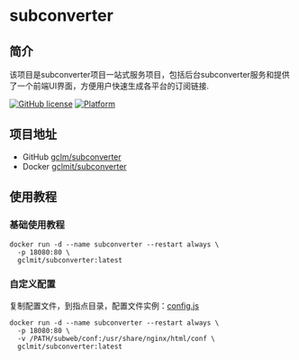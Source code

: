 # subconverter

## 简介
该项目是subconverter项目一站式服务项目，包括后台subconverter服务和提供了一个前端UI界面，方便用户快速生成各平台的订阅链接.

[![GitHub license](https://img.shields.io/github/license/gclm/subconverter?style=plastic)](https://github.com/gclm/nas-tools/blob/master/LICENSE.md)
[![Platform](https://img.shields.io/badge/platform-amd64/arm64-pink?style=plastic)](https://hub.docker.com/r/gclm/subconverter)

## 项目地址
- GitHub [gclm/subconverter](https://github.com/gclm/subconverter)  
- Docker [gclmit/subconverter](https://hub.docker.com/r/gclmit/subconverter)

## 使用教程

### 基础使用教程
```shell
docker run -d --name subconverter --restart always \
  -p 18080:80 \
  gclmit/subconverter:latest
```

### 自定义配置
 复制配置文件，到指点目录，配置文件实例：[config.js](public/conf/config.js)
```shell
docker run -d --name subconverter --restart always \
  -p 18080:80 \
  -v /PATH/subweb/conf:/usr/share/nginx/html/conf \
  gclmit/subconverter:latest
```
